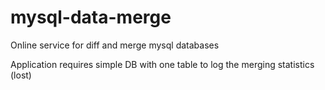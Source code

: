# mysql-data-merge
Online service for diff and merge mysql databases 

Application requires simple DB with one table to log the merging statistics (lost)
